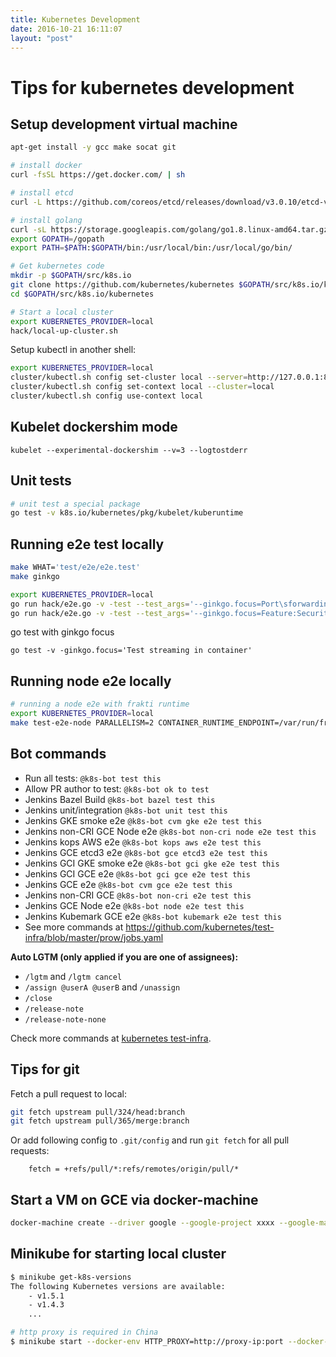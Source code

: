 ```yaml
---
title: Kubernetes Development
date: 2016-10-21 16:11:07
layout: "post"
---
```


# Tips for kubernetes development

## Setup development virtual machine

```sh
apt-get install -y gcc make socat git

# install docker
curl -fsSL https://get.docker.com/ | sh

# install etcd
curl -L https://github.com/coreos/etcd/releases/download/v3.0.10/etcd-v3.0.10-linux-amd64.tar.gz -o etcd-v3.0.10-linux-amd64.tar.gz && tar xzvf etcd-v3.0.10-linux-amd64.tar.gz && /bin/cp -f etcd-v3.0.10-linux-amd64/{etcd,etcdctl} /usr/bin && rm -rf etcd-v3.0.10-linux-amd64*

# install golang
curl -sL https://storage.googleapis.com/golang/go1.8.linux-amd64.tar.gz | tar -C /usr/local -zxf -
export GOPATH=/gopath
export PATH=$PATH:$GOPATH/bin:/usr/local/bin:/usr/local/go/bin/

# Get kubernetes code
mkdir -p $GOPATH/src/k8s.io
git clone https://github.com/kubernetes/kubernetes $GOPATH/src/k8s.io/kubernetes
cd $GOPATH/src/k8s.io/kubernetes

# Start a local cluster
export KUBERNETES_PROVIDER=local
hack/local-up-cluster.sh
```

Setup kubectl in another shell:

```sh
export KUBERNETES_PROVIDER=local
cluster/kubectl.sh config set-cluster local --server=http://127.0.0.1:8080 --insecure-skip-tls-verify=true
cluster/kubectl.sh config set-context local --cluster=local
cluster/kubectl.sh config use-context local
```

## Kubelet dockershim mode

```
kubelet --experimental-dockershim --v=3 --logtostderr
```

## Unit tests

```sh
# unit test a special package
go test -v k8s.io/kubernetes/pkg/kubelet/kuberuntime
```

## Running e2e test locally

```sh
make WHAT='test/e2e/e2e.test'
make ginkgo

export KUBERNETES_PROVIDER=local
go run hack/e2e.go -v -test --test_args='--ginkgo.focus=Port\sforwarding'
go run hack/e2e.go -v -test --test_args='--ginkgo.focus=Feature:SecurityContext'
```

go test with ginkgo focus

```
go test -v -ginkgo.focus='Test streaming in container'
```

## Running node e2e locally

```sh
# running a node e2e with frakti runtime
export KUBERNETES_PROVIDER=local
make test-e2e-node PARALLELISM=2 CONTAINER_RUNTIME_ENDPOINT=/var/run/frakti.sock RUNTIME=remote FOCUS="\[Conformance\]"
```

## Bot commands

- Run all tests: `@k8s-bot test this`
- Allow PR author to test: `@k8s-bot ok to test`
- Jenkins Bazel Build `@k8s-bot bazel test this`
- Jenkins unit/integration `@k8s-bot unit test this`
- Jenkins GKE smoke e2e `@k8s-bot cvm gke e2e test this`
- Jenkins non-CRI GCE Node e2e `@k8s-bot non-cri node e2e test this`
- Jenkins kops AWS e2e `@k8s-bot kops aws e2e test this`
- Jenkins GCE etcd3 e2e `@k8s-bot gce etcd3 e2e test this`
- Jenkins GCI GKE smoke e2e `@k8s-bot gci gke e2e test this`
- Jenkins GCI GCE e2e `@k8s-bot gci gce e2e test this`
- Jenkins GCE e2e    `@k8s-bot cvm gce e2e test this`
- Jenkins non-CRI GCE  `@k8s-bot non-cri e2e test this`
- Jenkins GCE Node e2e `@k8s-bot node e2e test this`
- Jenkins Kubemark GCE e2e `@k8s-bot kubemark e2e test this`
- See more commands at <https://github.com/kubernetes/test-infra/blob/master/prow/jobs.yaml>

**Auto LGTM (only applied if you are one of assignees):**

- `/lgtm` and `/lgtm cancel`
- `/assign @userA @userB` and `/unassign`
- `/close`
- `/release-note`
- `/release-note-none`

Check more commands at [kubernetes test-infra](https://github.com/kubernetes/test-infra/blob/master/prow/commands.md).

## Tips for git

Fetch a pull request to local:

```sh
git fetch upstream pull/324/head:branch
git fetch upstream pull/365/merge:branch
```

Or add following config to `.git/config` and run `git fetch` for all pull requests:

```
    fetch = +refs/pull/*:refs/remotes/origin/pull/*
```

## Start a VM on GCE via docker-machine

```sh
docker-machine create --driver google --google-project xxxx --google-machine-type n1-standard-2 --google-disk-size 30 kubernetes
```

## Minikube for starting local cluster

```sh
$ minikube get-k8s-versions
The following Kubernetes versions are available:
    - v1.5.1
    - v1.4.3
    ...

# http proxy is required in China
$ minikube start --docker-env HTTP_PROXY=http://proxy-ip:port --docker-env HTTPS_PROXY=http://proxy-ip:port --vm-driver=xhyve
```
